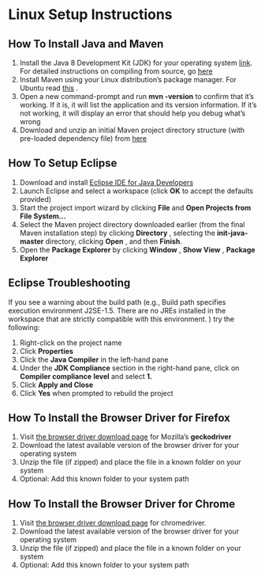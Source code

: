 # Linux Setup Instructions

## How To Install Java and Maven

1. Install the Java 8 Development Kit (JDK) for your operating system [link](https://www.oracle.com/technetwork/java/javase/downloads/jdk8-downloads-2133151.html). For
    detailed instructions on compiling from source, go [here](https://www.java.com/en/download/help/linux_install.xml#install)
2. Install Maven using your Linux distribution’s package manager. For Ubuntu read [this](http://www.mkyong.com/maven/how-to-install-maven-in-ubuntu/) .
3. Open a new command-prompt and run **mvn -version** to confirm that it’s working. If it
    is, it will list the application and its version information. If it’s not working, it will display
    an error that should help you debug what’s wrong
4. Download and unzip an initial Maven project directory structure (with pre-loaded
    dependency file) from [here](https://github.com/selenium-guidebook/init-java/archive/master.zip)


## How To Setup Eclipse 

1. Download and install [Eclipse IDE for Java Developers](http://www.eclipse.org/downloads/packages/)
2. Launch Eclipse and select a workspace (click **OK** to accept the defaults provided)
3. Start the project import wizard by clicking **File** and **Open Projects from File System...**
4. Select the Maven project directory downloaded earlier (from the final Maven
    installation step) by clicking **Directory** , selecting the **init-java-master** directory,
    clicking **Open** , and then **Finish**.
5. Open the **Package Explorer** by clicking **Window** , **Show View** , **Package Explorer**

## Eclipse Troubleshooting

If you see a warning about the build path (e.g., Build path specifies execution
environment J2SE-1.5. There are no JREs installed in the workspace that are
strictly compatible with this environment. ) try the following:

1. Right-click on the project name
2. Click **Properties**
3. Click the **Java Compiler** in the left-hand pane
4. Under the **JDK Compliance** section in the right-hand pane, click on **Compiler compliance**
    **level** and select **1.**
5. Click **Apply and Close**
6. Click **Yes** when prompted to rebuild the project

## How To Install the Browser Driver for Firefox

1. Visit [the browser driver download page](https://github.com/mozilla/geckodriver/releases/tag/v0.23.0) for Mozilla’s **geckodriver**
2. Download the latest available version of the browser driver for your operating system
3. Unzip the file (if zipped) and place the file in a known folder on your system
4. Optional: Add this known folder to your system path



## How To Install the Browser Driver for Chrome

1. Visit [the browser driver download page](http://chromedriver.chromium.org/downloads) for chromedriver.
2. Download the latest available version of the browser driver for your operating system
3. Unzip the file (if zipped) and place the file in a known folder on your system
4. Optional: Add this known folder to your system path

